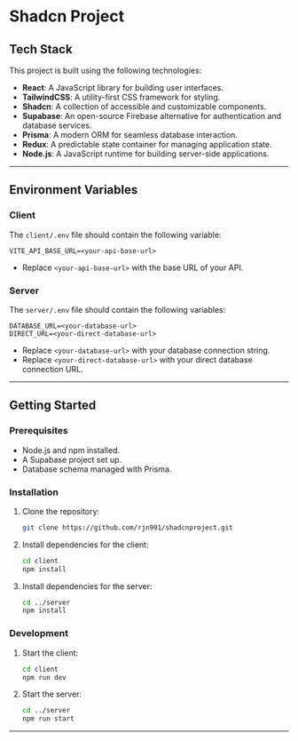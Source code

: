 
# Shadcn Project

## Tech Stack
This project is built using the following technologies:

- **React**: A JavaScript library for building user interfaces.
- **TailwindCSS**: A utility-first CSS framework for styling.
- **Shadcn**: A collection of accessible and customizable components.
- **Supabase**: An open-source Firebase alternative for authentication and database services.
- **Prisma**: A modern ORM for seamless database interaction.
- **Redux**: A predictable state container for managing application state.
- **Node.js**: A JavaScript runtime for building server-side applications.

---

## Environment Variables

### **Client**
The `client/.env` file should contain the following variable:

```env
VITE_API_BASE_URL=<your-api-base-url>
```

- Replace `<your-api-base-url>` with the base URL of your API.

### **Server**
The `server/.env` file should contain the following variables:

```env
DATABASE_URL=<your-database-url>
DIRECT_URL=<your-direct-database-url>
```

- Replace `<your-database-url>` with your database connection string.
- Replace `<your-direct-database-url>` with your direct database connection URL.

---

## Getting Started

### Prerequisites
- Node.js and npm installed.
- A Supabase project set up.
- Database schema managed with Prisma.

### Installation
1. Clone the repository:
   ```bash
   git clone https://github.com/rjn991/shadcnproject.git
   ```

2. Install dependencies for the client:
   ```bash
   cd client
   npm install
   ```

3. Install dependencies for the server:
   ```bash
   cd ../server
   npm install
   ```

### Development
1. Start the client:
   ```bash
   cd client
   npm run dev
   ```

2. Start the server:
   ```bash
   cd ../server
   npm run start
   ```

---
